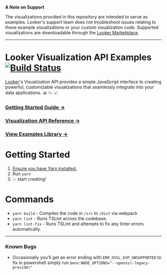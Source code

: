 **A Note on Support**

The visualizations provided in this repository are intended to serve as examples. Looker's support team does not troubleshoot issues relating to these example visualizations or your custom visualization code. Supported visualizations are downloadable through the [Looker Marketplace](https://docs.looker.com/data-modeling/marketplace). 

----

# Looker Visualization API Examples [![Build Status](https://travis-ci.org/looker/visualization-api-examples.svg?branch=master)](https://travis-ci.org/looker/visualization-api-examples)

[Looker](https://looker.com/)'s Visualization API provides a simple JavaScript interface to creating powerful, customizable visualizations that seamlessly integrate into your data applications. :bar_chart: :chart_with_downwards_trend: :chart_with_upwards_trend:

### [Getting Started Guide &rarr;](docs/getting_started.md)

### [Visualization API Reference &rarr;](docs/api_reference.md)

### [View Examples Library &rarr;](src/examples)

# Getting Started

1. [Ensure you have Yarn installed.](https://yarnpkg.com)
2. Run `yarn`
3. :boom: start creating!

# Commands

* `yarn build` - Compiles the code in `/src` to `/dist` via webpack
* `yarn lint` - Runs TSLint across the codebase.
* `yarn lint-fix` - Runs TSLint and attempts to fix any linter errors automatically.

----

### Known Bugs
* Occasionally you'll get an error ending with `ERR_OSSL_EVP_UNSUPPORTED` to fix in powershell simply run `$env:NODE_OPTIONS="--openssl-legacy-provider"`